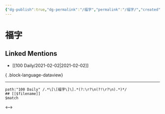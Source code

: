 ```yaml
---
{"dg-publish":true,"dg-permalink":"/福字","permalink":"/福字/","created":"2023-04-08T22:02:37.000+08:00","updated":"2023-08-24T19:45:53.727+08:00"}
---
```


# 福字

## Linked Mentions
- [[100 Daily/2021-02-02\|2021-02-02]]

{ .block-language-dataview}

---

```expander
path:"100 Daily" /.*\[\[福字\]\].*(?:\r?\n(?!\r?\n).*)*/
## [[$filename]]
$match
```

<-->